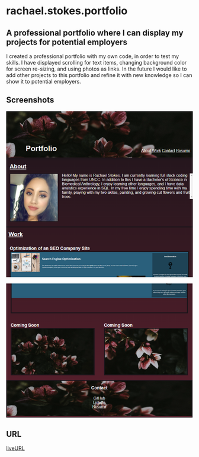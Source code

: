 # rachael.stokes.portfolio
## A professional portfolio where I can display my projects for potential employers

I created a professional portfolio with my own code, in order to test my skills.  I have displayed scrolling for text items, changing background color for screen re-sizing, and using photos as links. In the future I would like to add other projects to this portfolio and refine it with new knowledge so I can show it to potential employers.

## Screenshots

![Screenshot of top half of portfolio website](assets/images/portfolioscreenshot1.png)

![Screenshot of bottom half of portfolio website](\assets\images\portfolioscreenshot2.png)

## URL 

[liveURL](https://rachaelkstokes.github.io/Rachael.Stokes.Portfolio/) 
